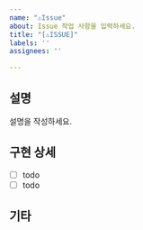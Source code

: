 ```yaml
---
name: "⚠️Issue"
about: Issue 작업 사항을 입력하세요.
title: "[⚠️ISSUE]"
labels: ''
assignees: ''

---
```


## 설명
설명을 작성하세요.

## 구현 상세
- [ ] todo
- [ ] todo

## 기타
